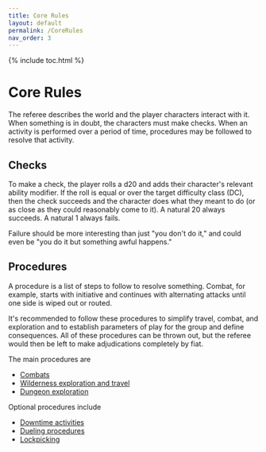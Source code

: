 ```yaml
---
title: Core Rules
layout: default
permalink: /CoreRules
nav_order: 3
---
```

{% include toc.html %}

# Core Rules

The referee describes the world and the player characters interact with it. When something is in doubt, the characters must make checks. When an activity is performed over a period of time, procedures may be followed to resolve that activity. 

## Checks

To make a check, the player rolls a d20 and adds their character's relevant ability modifier. If the roll is equal or over the target difficulty class (DC), then the check succeeds and the character does what they meant to do (or as close as they could reasonably come to it). A natural 20 always succeeds. A natural 1 always fails. 

Failure should be more interesting than just "you don't do it," and could even be "you do it but something awful happens."

## Procedures

A procedure is a list of steps to follow to resolve something. Combat, for example, starts with initiative and continues with alternating attacks until one side is wiped out or routed. 

It's recommended to follow these procedures to simplify travel, combat, and exploration and to establish parameters of play for the group and define consequences. All of these procedures can be thrown out, but the referee would then be left to make adjudications completely by fiat. 

The main procedures are 

- [Combats](combatround)
- [Wilderness exploration and travel](wildernesswatch)
- [Dungeon exploration](dungeonturn)

Optional procedures include 

- [Downtime activities](downtimecycle)
- [Dueling procedures](duelingbeats)
- [Lockpicking](Lockpicking.md)

